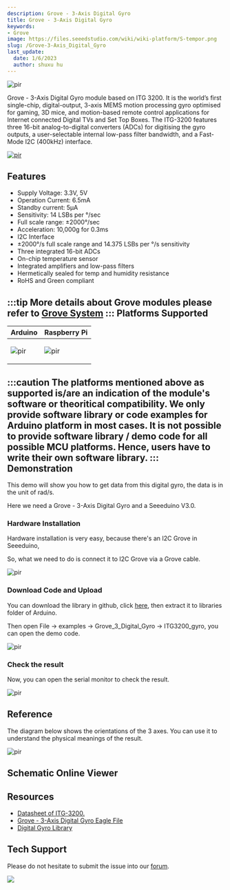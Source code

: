 ```yaml
---
description: Grove - 3-Axis Digital Gyro
title: Grove - 3-Axis Digital Gyro
keywords:
- Grove
image: https://files.seeedstudio.com/wiki/wiki-platform/S-tempor.png
slug: /Grove-3-Axis_Digital_Gyro
last_update:
  date: 1/6/2023
  author: shuxu hu
---
```


<!-- ![](https://files.seeedstudio.com/wiki/Grove-3-Axis_Digital_Gyro/img/Grove-3-Axis_Digital_Gyro.jpg) -->
  <p style={{textAlign: 'center'}}><img src="https://files.seeedstudio.com/wiki/Grove-3-Axis_Digital_Gyro/img/Grove-3-Axis_Digital_Gyro.jpg" alt="pir" width={600} height="auto" /></p>


Grove - 3-Axis Digital Gyro module based on ITG 3200. It is the world’s first single-chip, digital-output, 3-axis MEMS motion processing gyro optimised for gaming, 3D mice, and motion-based remote control applications for Internet connected Digital TVs and Set Top Boxes. The ITG-3200 features three 16-bit analog-to-digital converters (ADCs) for digitising the gyro outputs, a user-selectable internal low-pass filter bandwidth, and a Fast-Mode I2C (400kHz) interface.

[<p><img src="https://files.seeedstudio.com/wiki/common/Get_One_Now_Banner.png" alt="pir" width={600} height="auto" /></p>](https://www.seeedstudio.com/Grove-3-Axis-Digital-Gyro-p-750.html)

Features
--------

-   Supply Voltage: 3.3V, 5V
-   Operation Current: 6.5mA
-   Standby current: 5μA
-   Sensitivity: 14 LSBs per °/sec
-   Full scale range: ±2000°/sec
-   Acceleration: 10,000g for 0.3ms
-   I2C Interface
-   ±2000°/s full scale range and 14.375 LSBs per °/s sensitivity
-   Three integrated 16-bit ADCs
-   On-chip temperature sensor
-   Integrated amplifiers and low-pass filters
-   Hermetically sealed for temp and humidity resistance
-   RoHS and Green compliant

:::tip
    More details about Grove modules please refer to [Grove System](https://wiki.seeedstudio.com/Grove_System/)
:::
Platforms Supported
-------------------

<!-- | Arduino                                                                                             | Raspberry Pi                                                                                             |                                                                                                 |                                                                                                          |                                                                                                    |
|-----------------------------------------------------------------------------------------------------|----------------------------------------------------------------------------------------------------------|-------------------------------------------------------------------------------------------------|---------------------------------------------------------------------------------------------------|----------------------------------------------------------------------------------------------------|
| ![](https://files.seeedstudio.com/wiki/wiki_english/docs/images/arduino_logo.jpg) | ![](https://files.seeedstudio.com/wiki/wiki_english/docs/images/raspberry_pi_logo_n.jpg) | ![](https://files.seeedstudio.com/wiki/wiki_english/docs/images/bbg_logo.jpg) | ![](https://files.seeedstudio.com/wiki/wiki_english/docs/images/wio_logo.jpg) | ![](https://files.seeedstudio.com/wiki/wiki_english/docs/images/linkit_logo.jpg) | -->
|Arduino|Raspberry Pi|
|---|---|
|<p><img src="https://files.seeedstudio.com/wiki/wiki_english/docs/images/arduino_logo.jpg" alt="pir" width={200} height="auto" /></p>|<p><img src="https://files.seeedstudio.com/wiki/wiki_english/docs/images/raspberry_pi_logo_n.jpg" alt="pir" width={200} height="auto" /></p>|
:::caution
    The platforms mentioned above as supported is/are an indication of the module's software or theoritical compatibility. We only provide software library or code examples for Arduino platform in most cases. It is not possible to provide software library / demo code for all possible MCU platforms. Hence, users have to write their own software library.
:::
Demonstration
-------------

This demo will show you how to get data from this digital gyro, the data is in the unit of rad/s.

Here we need a Grove - 3-Axis Digital Gyro and a Seeeduino V3.0.

### Hardware Installation

Hardware installation is very easy, because there's an I2C Grove in Seeeduino,

So, what we need to do is connect it to I2C Grove via a Grove cable.

<!-- ![](https://files.seeedstudio.com/wiki/Grove-3-Axis_Digital_Gyro/img/Grove-3-Axis_Digital_Gyro_Hardware.JPG) -->
  <p style={{textAlign: 'center'}}><img src="https://files.seeedstudio.com/wiki/Grove-3-Axis_Digital_Gyro/img/Grove-3-Axis_Digital_Gyro_Hardware.JPG" alt="pir" width={600} height="auto" /></p>


### Download Code and Upload

You can download the library in github, click [here](https://github.com/Seeed-Studio/Grove_3_Axis_Digital_Gyro/), then extract it to libraries folder of Arduino.

Then open File -> examples -> Grove_3_Digital_Gyro -> ITG3200_gyro, you can open the demo code.

<!-- ![](https://files.seeedstudio.com/wiki/Grove-3-Axis_Digital_Gyro/img/ITG3200_gyro_ArduinoIde.jpg) -->
  <p style={{textAlign: 'center'}}><img src="https://files.seeedstudio.com/wiki/Grove-3-Axis_Digital_Gyro/img/ITG3200_gyro_ArduinoIde.jpg" alt="pir" width={600} height="auto" /></p>


<!-- Click Upload to upload the code, if you have any problem about how to start Arduino, please click [here](/Getting_Started_with_Seeeduino) for some help. -->



### Check the result

Now, you can open the serial monitor to check the result.

<!-- ![](https://files.seeedstudio.com/wiki/Grove-3-Axis_Digital_Gyro/img/Grove-3-Axis_Digital_Gyro_SerialDta.jpg) -->
  <p style={{textAlign: 'center'}}><img src="https://files.seeedstudio.com/wiki/Grove-3-Axis_Digital_Gyro/img/Grove-3-Axis_Digital_Gyro_SerialDta.jpg" alt="pir" width={600} height="auto" /></p>

Reference
---------

The diagram below shows the orientations of the 3 axes. You can use it to understand the physical meanings of the result.

<!-- ![](https://files.seeedstudio.com/wiki/Grove-3-Axis_Digital_Gyro/img/Gyro_Reference_1.jpg) -->
  <p style={{textAlign: 'center'}}><img src="https://files.seeedstudio.com/wiki/Grove-3-Axis_Digital_Gyro/img/Gyro_Reference_1.jpg" alt="pir" width={600} height="auto" /></p>


## Schematic Online Viewer

<div className="altium-ecad-viewer" data-project-src="https://files.seeedstudio.com/wiki/Grove-3-Axis_Digital_Gyro/res/Grove-3-Axis_Digital_Gyro_Eagle_File.zip" style={{borderRadius: '0px 0px 4px 4px', height: 500, borderStyle: 'solid', borderWidth: 1, borderColor: 'rgb(241, 241, 241)', overflow: 'hidden', maxWidth: 1280, maxHeight: 700, boxSizing: 'border-box'}}>
</div>



Resources
---------

-   [Datasheet of ITG-3200.](https://files.seeedstudio.com/wiki/Grove-3-Axis_Digital_Gyro/res/ITG-3200.pdf)
-   [Grove - 3-Axis Digital Gyro Eagle File](https://files.seeedstudio.com/wiki/Grove-3-Axis_Digital_Gyro/res/Grove-3-Axis_Digital_Gyro_Eagle_File.zip)
-   [Digital Gyro Library](https://github.com/Seeed-Studio/Grove_3_Axis_Digital_Gyro)


<!-- This Markdown file was created from https://www.seeedstudio.com/wiki/Grove_-_3-Axis_Digital_Gyro -->

## Tech Support
Please do not hesitate to submit the issue into our [forum](https://forum.seeedstudio.com/).
<br />
<p style={{textAlign: 'center'}}><a href="https://www.seeedstudio.com/act-4.html?utm_source=wiki&utm_medium=wikibanner&utm_campaign=newproducts" target="_blank"><img src="https://files.seeedstudio.com/wiki/Wiki_Banner/new_product.jpg" /></a></p>
